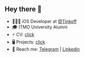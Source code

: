 ## Hey there 🦾
* 👨🏻‍💻 iOS Developer at [@Tinkoff](https://github.com/Tinkoff)
* 🎓 ITMO University Alumni
* ⚡ CV: [click](https://drive.google.com/file/d/1h6hK5NNdlwfle-IpHyc6vYSkMAJCUpTJ/view?usp=sharing)
* 🖥 Projects: [click](https://github.com/belotserkovtsev?tab=repositories&q=&type=public&language=swift)
* 📱 Reach me: [Telegram](https://t.me/belotserkovtsev) | [Linkedin](https://www.linkedin.com/in/belotserkovtsev/)
